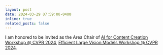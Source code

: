 ```yaml
---
layout: post
date: 2024-03-29 07:59:00-0400
inline: true
related_posts: false
---
```


I am honored to be invited as the Area Chair of [AI for Content Creation Workshop
@ CVPR 2024](https://ai4cc.net/), [Efficient Large Vision Models Workshop @ CVPR 2024](https://sites.google.com/view/elvm/home).


